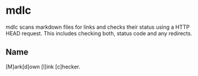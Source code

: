# mdlc

mdlc scans markdown files for links and checks their status using a HTTP HEAD request.
This includes checking both, status code and any redirects.

## Name
\[M\]ark\[d\]own \[l\]ink \[c\]hecker.
